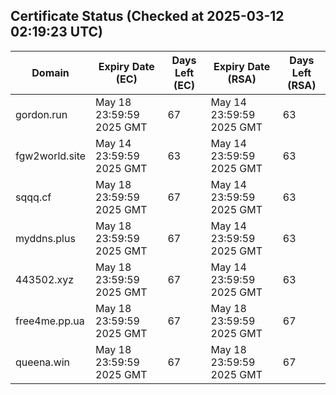 ## Certificate Status (Checked at 2025-03-12 02:19:23 UTC)
| Domain | Expiry Date (EC) | Days Left (EC) | Expiry Date (RSA) | Days Left (RSA) |
|--------|-------------------|----------------|--------------------|--------------------|
| gordon.run | May 18 23:59:59 2025 GMT | 67 | May 14 23:59:59 2025 GMT | 63 |
| fgw2world.site | May 14 23:59:59 2025 GMT | 63 | May 14 23:59:59 2025 GMT | 63 |
| sqqq.cf | May 18 23:59:59 2025 GMT | 67 | May 14 23:59:59 2025 GMT | 63 |
| myddns.plus | May 18 23:59:59 2025 GMT | 67 | May 14 23:59:59 2025 GMT | 63 |
| 443502.xyz | May 18 23:59:59 2025 GMT | 67 | May 14 23:59:59 2025 GMT | 63 |
| free4me.pp.ua | May 18 23:59:59 2025 GMT | 67 | May 18 23:59:59 2025 GMT | 67 |
| queena.win | May 18 23:59:59 2025 GMT | 67 | May 18 23:59:59 2025 GMT | 67 |
